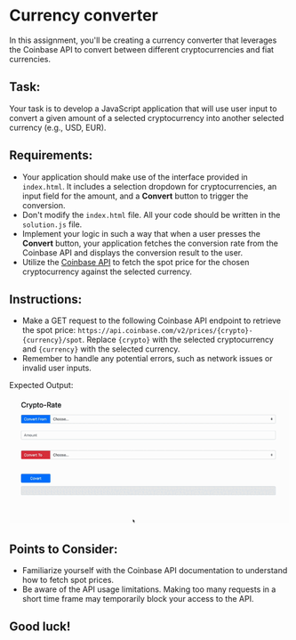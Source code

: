 # Currency converter

In this assignment, you'll be creating a currency converter that leverages the Coinbase API to convert between different cryptocurrencies and fiat currencies.

## Task:
Your task is to develop a JavaScript application that will use user input to convert a given amount of a selected cryptocurrency into another selected currency (e.g., USD, EUR).

## Requirements:

- Your application should make use of the interface provided in `index.html`. It includes a selection dropdown for cryptocurrencies, an input field for the amount, and a **Convert** button to trigger the conversion.
- Don't modify the `index.html` file. All your code should be written in the `solution.js` file.
- Implement your logic in such a way that when a user presses the **Convert** button, your application fetches the conversion rate from the Coinbase API and displays the conversion result to the user.
- Utilize the [Coinbase API](https://docs.cloud.coinbase.com/sign-in-with-coinbase/docs/api-prices#get-spot-price) to fetch the spot price for the chosen cryptocurrency against the selected currency. 

## Instructions:

- Make a GET request to the following Coinbase API endpoint to retrieve the spot price: `https://api.coinbase.com/v2/prices/{crypto}-{currency}/spot`. Replace `{crypto}` with the selected cryptocurrency and `{currency}` with the selected currency.
- Remember to handle any potential errors, such as network issues or invalid user inputs.

Expected Output:
![preview](./demo.gif)

## Points to Consider:

- Familiarize yourself with the Coinbase API documentation to understand how to fetch spot prices.
- Be aware of the API usage limitations. Making too many requests in a short time frame may temporarily block your access to the API.

## Good luck!